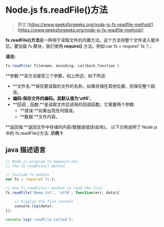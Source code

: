 # Node.js fs.readFile()方法

> 原文:[https://www.geeksforgeeks.org/node-js-fs-readfile-method/](https://www.geeksforgeeks.org/node-js-fs-readfile-method/)

**fs.readFile()方法**是一种用于读取文件的内置方法。这个方法将整个文件读入缓冲区。要加载 fs 模块，我们使用 **require()** 方法。例如:var fs = require(' fs ')；

**语法:**

```js
fs.readFile( filename, encoding, callback_function )
```

**参数:**该方法接受三个参数，如上所述，如下所述:

*   **文件名:**保存要读取的文件的名称，如果存储在其他位置，则保存整个路径。
*   **编码:**保存文件的编码。其默认值为**‘utf8’**。
*   **回调 _ 函数:**是读取文件后调用的回调函数。它需要两个参数:
    *   **错误:**如果出现任何错误。
    *   **数据:**文件内容。

**返回值:**返回文件中存储的内容/数据或错误(如有)。
以下示例说明了 Node.js 中的 fs.readFile()方法:
**示例 1:**

## java 描述语言

```js
// Node.js program to demonstrate
// the fs.readFile() method

// Include fs module
var fs = require('fs');

// Use fs.readFile() method to read the file
fs.readFile('Demo.txt', 'utf8', function(err, data){

    // Display the file content
    console.log(data);
});

console.log('readFile called');
```